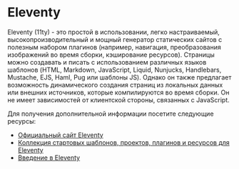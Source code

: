 # Eleventy

Eleventy (11ty) - это простой в использовании, легко настраиваемый, высокопроизводительный и мощный генератор статических сайтов с полезным набором плагинов (например, навигация, преобразования изображений во время сборки, кэширование ресурсов). Страницы можно создавать и писать с использованием различных языков шаблонов (HTML, Markdown, JavaScript, Liquid, Nunjucks, Handlebars, Mustache, EJS, Haml, Pug или шаблоны JS). Однако он также предлагает возможность динамического создания страниц из локальных данных или внешних источников, которые компилируются во время сборки. Он не имеет зависимостей от клиентской стороны, связанных с JavaScript.

Для получения дополнительной информации посетите следующие ресурсы:

- [Официальный сайт Eleventy](https://www.11ty.dev/)
- [Коллекция стартовых шаблонов, проектов, плагинов и ресурсов для Eleventy](https://11ty.rocks/)
- [Введение в Eleventy](https://www.youtube.com/watch?v=-dM6AmNmMFA)
